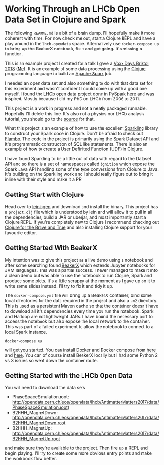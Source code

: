 # Working Through an LHCb Open Data Set in Clojure and Spark

The following `README.md` is a bit of a brain dump. I'll hopefully
make it more coherent with time. For now check me out, start a Clojure
REPL and have a play around in the `lhcb-opendata`
space. Alternatively use `docker-compose up` to bring up the BeakerX
notebook, fix it and get going. It's missing a function.

This is an example project I created for a talk I gave a [Voxx Days
Bristol 2018](https://voxxeddays.com/bristol/)
([Me](https://vxdbristol2018.confinabox.com/talk/YKT-9819/Putting_the_Spark_in_Functional_Fashion_Tech_Analytics)). It
is an example of some data processing using the
[Clojure](https://clojure.org) programming language to build an
[Apache Spark](https://apache.spark.org) job.

I needed an open data set and also something to do with that data set
for this experiment and wasn't confident I could come up with a good
one myself. I found the
[LHCb](http://lhcb-public.web.cern.ch/lhcb-public/) open data
[project](https://github.com/lhcb/opendata-project) done in PySpark
[here](https://github.com/LucaCanali/Miscellaneous/blob/master/Spark_Notes/Spark_HEP_Examples/LHCb_OpenData_Spark.ipynb)
and was inspired. Mostly because I did my PhD on LHCb from 2006 to 2011.

This project is a work in progress and not a neatly packaged
runnable. Hopefully I'll delete this line. It's also not a physics nor
LHCb analysis tutorial, you should go to the
[source](https://github.com/lhcb/opendata-project/blob/master/LHCb_Open_Data_Project.ipynb)
for that.

What this project is an example of how to use the excellent
[Sparkling](http://gorillalabs.github.io/sparkling/) library to
construct your Spark code in Clojure. Don't be afraid to check out
[Flambo](https://github.com/yieldbot/flambo). The code in the project
is primarily using the Spark Dataset API and it's programmatic
construction of SQL like statements. There is also an example of how
to create a User Definited Function (UDF) in Clojure.

I have found Sparkling to be a little out of data with regard to the
Dataset API and so there is a set of namespaces called `ignition`
which expose the Spark Java API handling some of the type conversions
from Clojure to Java. It's building on the Sparkling work and I should
really figure out to bring it inline with their style and make it a
PR.

## Getting Start with Clojure

Head over to [leiningen](https://leiningen.org/) and download and
install the binary. This project has a `project.clj` file which is
understood by lein and will allow it to pull in all the dependencies,
build a JAR or uberjar, and most importantly start a Clojure REPL. If
you're completely new to Clojure I recommend checking out [Clojure for
the Brave and True](https://www.braveclojure.com/) and also installing
Clojure support for your favourite editor.

## Getting Started With BeakerX

My intention was to give this project as a live demo using a notebook
and after some searching found [BeakerX](http://beakerx.com) which
extends Jupyter notebooks for JVM languages. This was a partial
success. I never managed to make it into a clean demo but was able to
use the notebook to run Clojure, Spark and produce some plots. It's a
little scrappy at the moment as I gave up on it to write some slides
instead. I'll try to fix it and tidy it up.

The `docker-compose.yml` file will bring up a BeakerX container, bind
some local directories for the data required in the project and also a
`.m2` directory. This is used as a persistent Maven cache so that the
container doesn't have to download all it's dependencies every time
you run the notebook. Spark and Hadoop are not lightweight JARs. I
have bound the necessary port to access the notebook but also expose
the local network to the container. This was part of a failed
experiment to allow the notebook to connect to a local Spark instance.

    docker-compose up

will get you started. You can install Docker and Docker compose from
[here](https://www.docker.com/) and
[here](https://docs.docker.com/compose/). You can of course install
BeakerX locally but I had some Python 2 vs 3 issues so went down the
container route.

## Getting Started with the LHCb Open Data

You will need to download the data sets
 * PhaseSpaceSimulation.root: http://opendata.cern.ch/eos/opendata/lhcb/AntimatterMatters2017/data/PhaseSpaceSimulation.root)
 * B2HHH_MagnetDown: http://opendata.cern.ch/eos/opendata/lhcb/AntimatterMatters2017/data/B2HHH_MagnetDown.root
 * B2HHH_MagnetUp: http://opendata.cern.ch/eos/opendata/lhcb/AntimatterMatters2017/data/B2HHH_MagnetUp.root

and make sure they're available to the project. Then fire up a REPL
and begin playing. I'll try to create some more obvious entry points
and make the workbook flow better.
